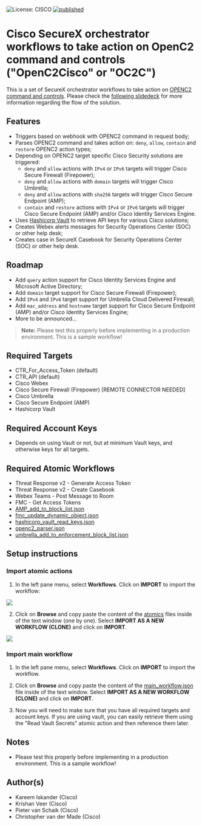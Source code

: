 ![License: CISCO](https://img.shields.io/badge/License-CISCO-blue.svg)
[![published](https://static.production.devnetcloud.com/codeexchange/assets/images/devnet-published.svg)](https://developer.cisco.com/codeexchange/github/repo/<REPO-HERE>)

# Cisco SecureX orchestrator workflows to take action on OpenC2 command and controls ("OpenC2Cisco" or "OC2C")
This is a set of SecureX orchestrator workflows to take action on [OPENC2 command and controls](https://docs.oasis-open.org/openc2/oc2ls/v1.0/cs02/oc2ls-v1.0-cs02.html). Please check the [following slidedeck](https://github.com/chrivand/securex_openc2cisco/blob/main/openc2cisco.pdf) for more information regarding the flow of the solution.

## Features
* Triggers based on webhook with OPENC2 command in request body;
* Parses OPENC2 command and takes action on: `deny`, `allow`, `contain` and `restore` OPENC2 action types;
* Depending on OPENC2 target specific Cisco Security solutions are triggered:
  * `deny` and `allow` actions with `IPv4` or `IPv6` targets will trigger Cisco Secure Firewall (Firepower);
  * `deny` and `allow` actions with `domain` targets will trigger Cisco Umbrella;
  * `deny` and `allow` actions with `sha256` targets will trigger Cisco Secure Endpoint (AMP);
  * `contain` and `restore` actions with `IPv4` or `IPv6` targets will trigger Cisco Secure Endpoint (AMP) and/or Cisco Identity Services Engine.
* Uses [Hashicorp Vault](https://www.vaultproject.io/) to retrieve API keys for various Cisco solutions;
* Creates Webex alerts messages for Security Operations Center (SOC) or other help desk;
* Creates case in SecureX Casebook for Security Operations Center (SOC) or other help desk.

## Roadmap
* Add `query` action support for Cisco Identity Services Engine and Microsoft Active Directory;
* Add `domain` target support for Cisco Secure Firewall (Firepower);
* Add `IPv4` and `IPv6` target support for Umbrella Cloud Delivered Firewall;
* Add `mac_address` and `hostname` target support for Cisco Secure Endpoint (AMP) and/or Cisco Identity Services Engine;
* More to be announced...

> **Note:** Please test this properly before implementing in a production environment. This is a sample workflow!

## Required Targets
- CTR_For_Access_Token (default)
- CTR_API (default)
- Cisco Webex 
- Cisco Secure Firewall (Firepower) [REMOTE CONNECTOR NEEDED]
- Cisco Umbrella
- Cisco Secure Endpoint (AMP)
- Hashicorp Vault

## Required Account Keys
- Depends on using Vault or not, but at minimum Vault keys, and otherwise keys for all targets.

## Required Atomic Workflows
- Threat Response v2 - Generate Access Token
- Threat Response v2 - Create Casebook
- Webex Teams - Post Message to Room
- FMC - Get Access Tokens
- [AMP_add_to_block_list.json](https://raw.githubusercontent.com/chrivand/securex_openc2cisco/main/atomics/AMP_add_to_block_list.json)
- [fmc_update_dynamic_object.json](https://raw.githubusercontent.com/chrivand/securex_openc2cisco/main/atomics/fmc_update_dynamic_object.json)
- [hashicorp_vault_read_keys.json](https://raw.githubusercontent.com/chrivand/securex_openc2cisco/main/atomics/hashicorp_vault_read_keys.json)
- [openc2_parser.json](https://raw.githubusercontent.com/chrivand/securex_openc2cisco/main/atomics/openc2_parser.json)
- [umbrella_add_to_enforcement_block_list.json](https://raw.githubusercontent.com/chrivand/securex_openc2cisco/main/atomics/umbrella_add_to_enforcement_block_list.json)

## Setup instructions

### Import atomic actions

1. In the left pane menu, select **Workflows**. Click on **IMPORT** to import the workflow:

![](screenshots/import-workflow.png)

2. Click on **Browse** and copy paste the content of the [atomics](https://github.com/chrivand/securex_openc2cisco/tree/main/atomics) files inside of the text window (one by one). Select **IMPORT AS A NEW WORKFLOW (CLONE)** and click on **IMPORT**.

![](screenshots/copy-paste.png)

### Import main workflow

1. In the left pane menu, select **Workflows**. Click on **IMPORT** to import the workflow.

2. Click on **Browse** and copy paste the content of the [main_workflow.json](https://raw.githubusercontent.com/chrivand/securex_openc2cisco/main/main_workflow.json) file inside of the text window.  Select **IMPORT AS A NEW WORKFLOW (CLONE)** and click on **IMPORT**.

3. Now you will need to make sure that you have all required targets and account keys. If you are using vault, you can easily retrieve them using the "Read Vault Secrets" atomic action and then reference them later.

## Notes

* Please test this properly before implementing in a production environment. This is a sample workflow!

## Author(s)

* Kareem Iskander (Cisco)
* Krishan Veer (Cisco)
* Pieter van Schaik (Cisco)
* Christopher van der Made (Cisco)
